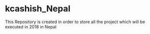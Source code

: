 # kcashish_Nepal
This Repository is created in order to store all the project which will be executed in 2018 in Nepal
